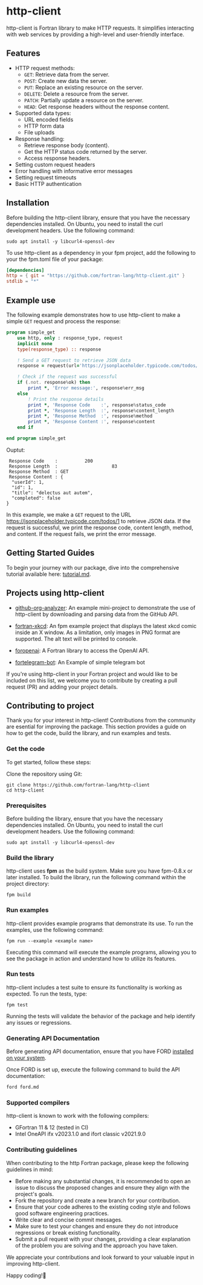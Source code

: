 # http-client

http-client is Fortran library to make HTTP requests.
It simplifies interacting with web services by providing a high-level and
user-friendly interface.

## Features

* HTTP request methods:
  - `GET`: Retrieve data from the server.
  - `POST`: Create new data the server.
  - `PUT`: Replace an existing resource on the server.
  - `DELETE`: Delete a resource from the server.
  - `PATCH`: Partially update a resource on the server.
  - `HEAD`: Get response headers without the response content.
* Supported data types:
  - URL encoded fields
  - HTTP form data
  - File uploads
* Response handling:
  - Retrieve response body (content).
  - Get the HTTP status code returned by the server.
  - Access response headers.
* Setting custom request headers
* Error handling with informative error messages
* Setting request timeouts
* Basic HTTP authentication

## Installation

Before building the http-client library, ensure that you have the necessary
dependencies installed. On Ubuntu, you need to install the curl development
headers. Use the following command:

```
sudo apt install -y libcurl4-openssl-dev
```

To use http-client as a dependency in your fpm project, add the following to
your the fpm.toml file of your package:

```toml
[dependencies]
http = { git = "https://github.com/fortran-lang/http-client.git" }
stdlib = "*"
```

## Example use

The following example demonstrates how to use http-client to make a simple `GET`
request and process the response:

```fortran
program simple_get
    use http, only : response_type, request
    implicit none
    type(response_type) :: response

    ! Send a GET request to retrieve JSON data
    response = request(url='https://jsonplaceholder.typicode.com/todos/1')

    ! Check if the request was successful
    if (.not. response%ok) then
        print *, 'Error message:', response%err_msg
    else
        ! Print the response details
        print *, 'Response Code    :', response%status_code
        print *, 'Response Length  :', response%content_length
        print *, 'Response Method  :', response%method
        print *, 'Response Content :', response%content
    end if

end program simple_get

```

Ouptut: 

```
 Response Code    :          200
 Response Length  :                    83
 Response Method  : GET
 Response Content : {
  "userId": 1,
  "id": 1,
  "title": "delectus aut autem",
  "completed": false
}
```

In this example, we make a `GET` request to the URL
https://jsonplaceholder.typicode.com/todos/1 to retrieve JSON data.
If the request is successful, we print the response code, content length,
method, and content. If the request fails, we print the error message.

## Getting Started Guides

To begin your journey with our package, dive into the comprehensive tutorial
available here: [tutorial.md](./tutorial/tutorial.md).

## Projects using http-client

* [github-org-analyzer](https://github.com/rajkumardongre/github-org-analyzer):
An example mini-project to demonstrate the use of http-client by downloading
and parsing data from the GitHub API.
* [fortran-xkcd](https://github.com/rajkumardongre/fortran-xkcd/tree/http_client_version):
An fpm example project that displays the latest xkcd comic inside an X window.
As a limitation, only images in PNG format are supported.
The alt text will be printed to console.
* [foropenai](https://github.com/gha3mi/foropenai): A Fortran library to access the OpenAI API.

* [fortelegram-bot](https://github.com/vypivshiy/fortelegram-bot): An Example of simple telegram bot

If you're using http-client in your Fortran project and would like to be
included on this list, we welcome you to contribute by creating a pull request
(PR) and adding your project details. 

## Contributing to project

Thank you for your interest in http-client! Contributions from the community
are esential for improving the package. This section provides a guide on how to
get the code, build the library, and run examples and tests.

### Get the code

To get started, follow these steps:

Clone the repository using Git:

```
git clone https://github.com/fortran-lang/http-client
cd http-client
```

### Prerequisites

Before building the library, ensure that you have the necessary dependencies
installed. On Ubuntu, you need to install the curl development headers.
Use the following command:

```
sudo apt install -y libcurl4-openssl-dev
```

### Build the library

http-client uses **fpm** as the build system. Make sure you have fpm-0.8.x or
later installed. To build the library, run the following command within the
project directory:


```
fpm build
```

### Run examples

http-client provides example programs that demonstrate its use. To run the
examples, use the following command:

```
fpm run --example <example name>
```

Executing this command will execute the example programs, allowing you to see
the package in action and understand how to utilize its features.

### Run tests

http-client includes a test suite to ensure its functionality is working as
expected. To run the tests, type:

```
fpm test
```

Running the tests will validate the behavior of the package and help identify
any issues or regressions.

### Generating API Documentation

Before generating API documentation, ensure that you have FORD
[installed on your system](https://github.com/Fortran-FOSS-Programmers/ford#installation).

Once FORD is set up, execute the following command to build the API documentation:

```bash
ford ford.md
```

### Supported compilers

http-client is known to work with the following compilers:

* GFortran 11 & 12 (tested in CI)
* Intel OneAPI ifx v2023.1.0 and ifort classic v2021.9.0

### Contributing guidelines

When contributing to the http Fortran package, please keep the following guidelines in mind:

* Before making any substantial changes, it is recommended to open an issue to discuss the proposed changes and ensure they align with the project's goals.
* Fork the repository and create a new branch for your contribution.
* Ensure that your code adheres to the existing coding style and follows good software engineering practices.
* Write clear and concise commit messages.
* Make sure to test your changes and ensure they do not introduce regressions or break existing functionality.
* Submit a pull request with your changes, providing a clear explanation of the problem you are solving and the approach you have taken.

We appreciate your contributions and look forward to your valuable input in improving http-client.

Happy coding!👋
